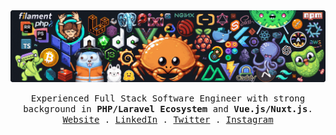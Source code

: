 <picture>
  <source media="(prefers-color-scheme: dark)" srcset="cover.png">
  <img src="cover.png">
</picture>

<p align="center">
  <samp align="center">
    Experienced Full Stack Software Engineer with strong background in <strong title="PHP/Laravel">PHP/Laravel Ecosystem</strong> and <strong title="Vue.js/Nuxt.js">Vue.js/Nuxt.js</strong>.
    <br/>
    <a href="https://trancehipster.com?ref=github">Website</a> .
    <a href="https://linkedin.com/in/mouad-ziani/">LinkedIn</a> .
    <a href="https://twitter.com/_mouad_ziani">Twitter</a> .
    <a href="https://instagram.com/mouadziani.js">Instagram</a>
  </samp>
</p>
